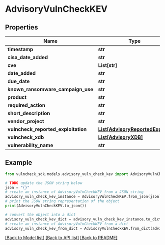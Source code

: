 # AdvisoryVulnCheckKEV


## Properties

Name | Type | Description | Notes
------------ | ------------- | ------------- | -------------
**timestamp** | **str** |  | [optional] 
**cisa_date_added** | **str** |  | [optional] 
**cve** | **List[str]** |  | [optional] 
**date_added** | **str** |  | [optional] 
**due_date** | **str** |  | [optional] 
**known_ransomware_campaign_use** | **str** |  | [optional] 
**product** | **str** |  | [optional] 
**required_action** | **str** |  | [optional] 
**short_description** | **str** |  | [optional] 
**vendor_project** | **str** |  | [optional] 
**vulncheck_reported_exploitation** | [**List[AdvisoryReportedExploit]**](AdvisoryReportedExploit.md) |  | [optional] 
**vulncheck_xdb** | [**List[AdvisoryXDB]**](AdvisoryXDB.md) |  | [optional] 
**vulnerability_name** | **str** |  | [optional] 

## Example

```python
from vulncheck_sdk.models.advisory_vuln_check_kev import AdvisoryVulnCheckKEV

# TODO update the JSON string below
json = "{}"
# create an instance of AdvisoryVulnCheckKEV from a JSON string
advisory_vuln_check_kev_instance = AdvisoryVulnCheckKEV.from_json(json)
# print the JSON string representation of the object
print(AdvisoryVulnCheckKEV.to_json())

# convert the object into a dict
advisory_vuln_check_kev_dict = advisory_vuln_check_kev_instance.to_dict()
# create an instance of AdvisoryVulnCheckKEV from a dict
advisory_vuln_check_kev_from_dict = AdvisoryVulnCheckKEV.from_dict(advisory_vuln_check_kev_dict)
```
[[Back to Model list]](../README.md#documentation-for-models) [[Back to API list]](../README.md#documentation-for-api-endpoints) [[Back to README]](../README.md)


